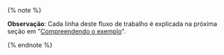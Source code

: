 {% note %}

**Observação**: Cada linha deste fluxo de trabalho é explicada na próxima seção em "[Compreendendo o exemplo](#understanding-the-example)".

{% endnote %}
